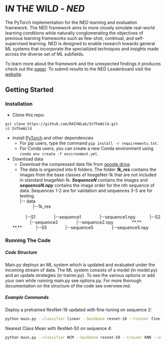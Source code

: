 # I***N*** TH***E*** WIL***D*** - ***NED***

The PyTorch implementation for the NED learning and evaluation framework. The NED framework aims to more closely simulate real-world learning conditions while naturally conglomerating the objectives of previous learning frameworks such as few-shot, continual, and self-supervised learning. NED is designed to enable research towards general ML systems that incorporate the speciailized techniques and insights made across the diverse set of ML subfields. 

To learn more about the framework and the unexpected findings it produces check out the  [paper](https://arxiv.org/abs/2007.02519). To submit results to the NED Leaderboard visit the [website](https://raivn.cs.washington.edu/projects/InTheWild/).


## Getting Started
### Installation
- Clone this repo:
```bash
git clone https://github.com/RAIVNLab/InTheWild.git
cd InTheWild
```

- Install [PyTorch](http://pytorch.org) and other dependencies
  - For pip users, type the command `pip install -r requirements.txt`.
  - For Conda users, you can create a new Conda environment using `conda env create -f environment.yml`.
- Download data 
    - Download the compressed data file from [google drive](https://drive.google.com/uc?export=download&id=).
    - The data is organized into 6 folders. The folder ***1k_res*** contains the images from the base classes of ImageNet-1k that are not included in standard ImageNet-1k. ***SequenceN*** contains the images and ***sequenceN.npy*** contains the image order for the nth sequence of data. Sequences 1-2 are for validation and sequences 3-5 are for testing.  
    |-- data <br />
       |--1k_res 
    <br />
       |--S1 
        |--sequence1
        |--sequence1.npy
       |--S2
        |--sequence2
        |--sequence2.npy
        **.**
        **.**
       |--S5
        |--sequence5
        |--sequence5.npy



### Running The Code 
##### Code Structure
Main.py deploys an ML system which is updated and evaluated under the incoming stream of data. The ML system consists of a model (in model.py) and an update strategies (in trainer.py). To see the various options or add your own while running main.py see options.py. For more thorough documentation on the structure of the code see overview.md. 

##### Example Commands
Deploy a pretrained ResNet-18 updated with fine-tuning on sequence 2:
```bash
python main.py --classifier linear --backbone resnet-18 --trainer fine-tune --sequence_num 2 --pretrain
```
Nearest Class Mean with ResNet-50 on sequence 4:
```bash
python main.py --classifier NCM --backbone resnet-50 --trainer KNN --sequence_num 4 --pretrain
```
<br />